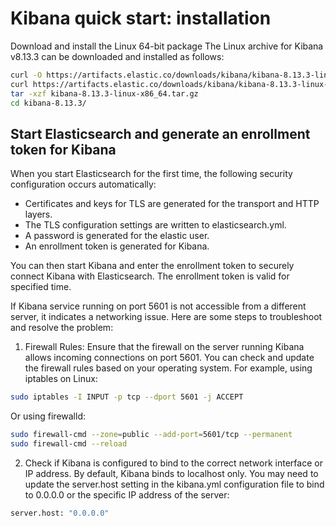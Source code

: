 # Kibana quick start: installation

Download and install the Linux 64-bit package
The Linux archive for Kibana v8.13.3 can be downloaded and installed as follows:
  ```bash
  curl -O https://artifacts.elastic.co/downloads/kibana/kibana-8.13.3-linux-x86_64.tar.gz
  curl https://artifacts.elastic.co/downloads/kibana/kibana-8.13.3-linux-x86_64.tar.gz.sha512 | shasum -a 512 -c - 
  tar -xzf kibana-8.13.3-linux-x86_64.tar.gz
  cd kibana-8.13.3/ 
  ```

## Start Elasticsearch and generate an enrollment token for Kibana

When you start Elasticsearch for the first time, the following security configuration occurs automatically:
- Certificates and keys for TLS are generated for the transport and HTTP layers.
- The TLS configuration settings are written to elasticsearch.yml.
- A password is generated for the elastic user.
- An enrollment token is generated for Kibana.

You can then start Kibana and enter the enrollment token to securely connect Kibana with Elasticsearch. The enrollment token is valid for specified time.

If Kibana service running on port 5601 is not accessible from a different server, it indicates a networking issue. Here are some steps to troubleshoot and resolve the problem:
1. Firewall Rules: Ensure that the firewall on the server running Kibana allows incoming connections on port 5601. You can check and update the firewall rules based on your operating system. For example, using iptables on Linux:
  ```bash
  sudo iptables -I INPUT -p tcp --dport 5601 -j ACCEPT
  ```
Or using firewalld:
  ```bash
  sudo firewall-cmd --zone=public --add-port=5601/tcp --permanent
  sudo firewall-cmd --reload
  ```
2. Check if Kibana is configured to bind to the correct network interface or IP address. By default, Kibana binds to localhost only. You may need to update the server.host setting in the kibana.yml configuration file to bind to 0.0.0.0 or the specific IP address of the server:
  ```bash
  server.host: "0.0.0.0"
  ```

